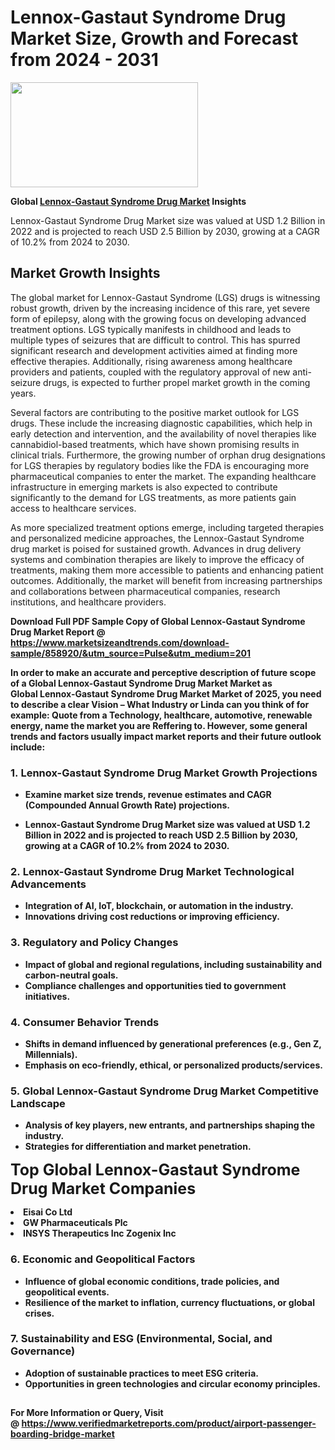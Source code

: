 <H1>Lennox-Gastaut Syndrome Drug Market Size, Growth and Forecast from 2024 - 2031</H1><img class="aligncenter size-medium wp-image-584254" src="https://thirdeyenews.in/wp-content/uploads/2024/09/Global-Market-Research-300x168.jpeg" alt="" width="300" height="168" /><p><strong>Global&nbsp;<a href="https://www.marketsizeandtrends.com/download-sample/858920/&amp;utm_source=Pulse&amp;utm_medium=201">Lennox-Gastaut Syndrome Drug Market</a> Insights</strong></p><p>Lennox-Gastaut Syndrome Drug Market size was valued at USD 1.2 Billion in 2022 and is projected to reach USD 2.5 Billion by 2030, growing at a CAGR of 10.2% from 2024 to 2030.</p><p><h2>Market Growth Insights</h2> <p>The global market for Lennox-Gastaut Syndrome (LGS) drugs is witnessing robust growth, driven by the increasing incidence of this rare, yet severe form of epilepsy, along with the growing focus on developing advanced treatment options. LGS typically manifests in childhood and leads to multiple types of seizures that are difficult to control. This has spurred significant research and development activities aimed at finding more effective therapies. Additionally, rising awareness among healthcare providers and patients, coupled with the regulatory approval of new anti-seizure drugs, is expected to further propel market growth in the coming years.</p> <p><strong></strong></p> <p>Several factors are contributing to the positive market outlook for LGS drugs. These include the increasing diagnostic capabilities, which help in early detection and intervention, and the availability of novel therapies like cannabidiol-based treatments, which have shown promising results in clinical trials. Furthermore, the growing number of orphan drug designations for LGS therapies by regulatory bodies like the FDA is encouraging more pharmaceutical companies to enter the market. The expanding healthcare infrastructure in emerging markets is also expected to contribute significantly to the demand for LGS treatments, as more patients gain access to healthcare services.</p> <p>As more specialized treatment options emerge, including targeted therapies and personalized medicine approaches, the Lennox-Gastaut Syndrome drug market is poised for sustained growth. Advances in drug delivery systems and combination therapies are likely to improve the efficacy of treatments, making them more accessible to patients and enhancing patient outcomes. Additionally, the market will benefit from increasing partnerships and collaborations between pharmaceutical companies, research institutions, and healthcare providers.</p> <p><strong></p><p><span class=""><strong>Download Full PDF Sample Copy of Global Lennox-Gastaut Syndrome Drug Market Report</strong> @ <a href="https://www.marketsizeandtrends.com/download-sample/858920/&amp;utm_source=Pulse&amp;utm_medium=201" target="_blank">https://www.marketsizeandtrends.com/download-sample/858920/&amp;utm_source=Pulse&amp;utm_medium=201</a></span></p><p>In order to make an accurate and perceptive description of future scope of a Global&nbsp;Lennox-Gastaut Syndrome Drug Market Market as Global&nbsp;Lennox-Gastaut Syndrome Drug Market Market of 2025, you need to describe a clear Vision &ndash; What Industry or Linda can you think of for example: Quote from a Technology, healthcare, automotive, renewable energy, name the market you are Reffering to. However, some general trends and factors usually impact market reports and their future outlook include:</p><h3>1.&nbsp;<strong>Lennox-Gastaut Syndrome Drug Market Growth Projections</strong></h3><ul><li>Examine market size trends, revenue estimates and CAGR (Compounded Annual Growth Rate) projections.</li><li><p>Lennox-Gastaut Syndrome Drug Market size was valued at USD 1.2 Billion in 2022 and is projected to reach USD 2.5 Billion by 2030, growing at a CAGR of 10.2% from 2024 to 2030.</p></li></ul><h3>2.&nbsp;<strong>Lennox-Gastaut Syndrome Drug Market Technological Advancements</strong></h3><ul><li>Integration of AI, IoT, blockchain, or automation in the industry.</li><li>Innovations driving cost reductions or improving efficiency.</li></ul><h3>3.&nbsp;<strong>Regulatory and Policy Changes</strong></h3><ul><li>Impact of global and regional regulations, including sustainability and carbon-neutral goals.</li><li>Compliance challenges and opportunities tied to government initiatives.</li></ul><h3>4.&nbsp;<strong>Consumer Behavior Trends</strong></h3><ul><li>Shifts in demand influenced by generational preferences (e.g., Gen Z, Millennials).</li><li>Emphasis on eco-friendly, ethical, or personalized products/services.</li></ul><h3>5.&nbsp;<strong>Global Lennox-Gastaut Syndrome Drug Market Competitive Landscape</strong></h3><ul><li>Analysis of key players, new entrants, and partnerships shaping the industry.</li><li>Strategies for differentiation and market penetration.</li></ul><p data-pm-slice="1 1 []"><span style="color: inherit; font-family: inherit; font-size: 25px;">Top Global Lennox-Gastaut Syndrome Drug Market Companies</span></p><div class="" data-test-id=""><p><li>Eisai Co Ltd</li><li> GW Pharmaceuticals Plc</li><li> INSYS Therapeutics Inc Zogenix Inc</li></p></div><h3>6.&nbsp;<strong>Economic and Geopolitical Factors</strong></h3><ul><li>Influence of global economic conditions, trade policies, and geopolitical events.</li><li>Resilience of the market to inflation, currency fluctuations, or global crises.</li></ul><h3>7.&nbsp;<strong>Sustainability and ESG (Environmental, Social, and Governance)</strong></h3><ul><li>Adoption of sustainable practices to meet ESG criteria.</li><li>Opportunities in green technologies and circular economy principles.</li></ul><h2><strong style="font-size: 14px;">For More Information or Query, Visit @&nbsp;</strong><a style="background-color: #ffffff; font-size: 14px;" href="https://www.marketsizeandtrends.com/report/lennox-gastaut-syndrome-drug-market/" target="_blank">https://www.verifiedmarketreports.com/product/airport-passenger-boarding-bridge-market</a></h2>
